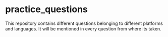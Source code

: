 # practice_questions
This repository contains different questions belonging to different platforms and languages. It will be mentioned in every question from  where its taken.
